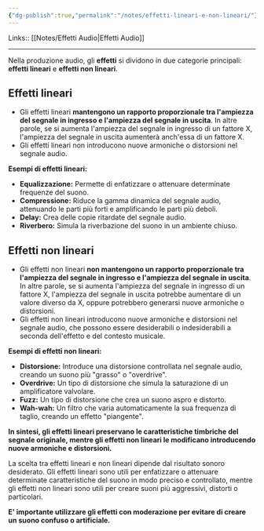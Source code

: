 ```yaml
---
{"dg-publish":true,"permalink":"/notes/effetti-lineari-e-non-lineari/"}
---
```


Links:: [[Notes/Effetti Audio\|Effetti Audio]]

---
Nella produzione audio, gli **effetti** si dividono in due categorie principali: **effetti lineari** e **effetti non lineari**.

## Effetti lineari

- Gli effetti lineari **mantengono un rapporto proporzionale tra l'ampiezza del segnale in ingresso e l'ampiezza del segnale in uscita**. In altre parole, se si aumenta l'ampiezza del segnale in ingresso di un fattore X, l'ampiezza del segnale in uscita aumenterà anch'essa di un fattore X.
- Gli effetti lineari non introducono nuove armoniche o distorsioni nel segnale audio.


**Esempi di effetti lineari:**

- **Equalizzazione:** Permette di enfatizzare o attenuare determinate frequenze del suono.
- **Compressione:** Riduce la gamma dinamica del segnale audio, attenuando le parti più forti e amplificando le parti più deboli.
- **Delay:** Crea delle copie ritardate del segnale audio.
- **Riverbero:** Simula la riverbazione del suono in un ambiente chiuso.

## Effetti non lineari

- Gli effetti non lineari **non mantengono un rapporto proporzionale tra l'ampiezza del segnale in ingresso e l'ampiezza del segnale in uscita**. In altre parole, se si aumenta l'ampiezza del segnale in ingresso di un fattore X, l'ampiezza del segnale in uscita potrebbe aumentare di un valore diverso da X, oppure potrebbero generarsi nuove armoniche o distorsioni.
- Gli effetti non lineari introducono nuove armoniche e distorsioni nel segnale audio, che possono essere desiderabili o indesiderabili a seconda dell'effetto e del contesto musicale.

**Esempi di effetti non lineari:**

- **Distorsione:** Introduce una distorsione controllata nel segnale audio, creando un suono più "grasso" o "overdrive".
- **Overdrive:** Un tipo di distorsione che simula la saturazione di un amplificatore valvolare.
- **Fuzz:** Un tipo di distorsione che crea un suono aspro e distorto.
- **Wah-wah:** Un filtro che varia automaticamente la sua frequenza di taglio, creando un effetto "piangente".


**In sintesi, gli effetti lineari preservano le caratteristiche timbriche del segnale originale, mentre gli effetti non lineari le modificano introducendo nuove armoniche e distorsioni.**

La scelta tra effetti lineari e non lineari dipende dal risultato sonoro desiderato. Gli effetti lineari sono utili per enfatizzare o attenuare determinate caratteristiche del suono in modo preciso e controllato, mentre gli effetti non lineari sono utili per creare suoni più aggressivi, distorti o particolari.

**E' importante utilizzare gli effetti con moderazione per evitare di creare un suono confuso o artificiale.**

